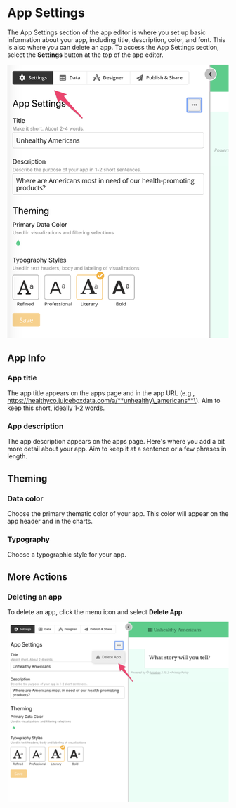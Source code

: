 # App Settings

The App Settings section of the app editor is where you set up basic information about your app, including title, description, color, and font. This is also where you can delete an app. To access the App Settings section, select the **Settings** button at the top of the app editor. 

![Select Settings to access App Settings section](../.gitbook/assets/image%20%2820%29.png)

## App Info

### App title

The app title appears on the apps page and in the app URL \(e.g., https://healthyco.juiceboxdata.com/a/**unhealthy\_americans**\). Aim to keep this short, ideally 1-2 words.

### App description

The app description appears on the apps page. Here's where you add a bit more detail about your app. Aim to keep it at a sentence or a few phrases in length.

## Theming

### Data color

Choose the primary thematic color of your app. This color will appear on the app header and in the charts.

### Typography

Choose a typographic style for your app.

## More Actions

### Deleting an app

To delete an app, click the menu icon and select **Delete App**. 

![](../.gitbook/assets/image%20%2818%29.png)



